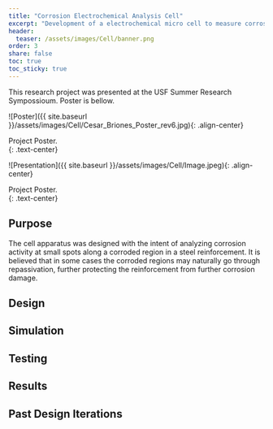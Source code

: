 ```yaml
---
title: "Corrosion Electrochemical Analysis Cell"
excerpt: "Development of a electrochemical micro cell to measure corrosion activity on reinforcements, flat plates and irregular surfaces. Made in Collaboration with the Corrosion Research Laboratory at USF."
header:
  teaser: /assets/images/Cell/banner.png
order: 3
share: false
toc: true
toc_sticky: true
---
```

This research project was presented at the USF Summer Research Sympossioum. Poster is bellow.

![Poster]({{ site.baseurl }}/assets/images/Cell/Cesar_Briones_Poster_rev6.jpg){: .align-center}
<figcaption>Project Poster.</figcaption>{: .text-center}

![Presentation]({{ site.baseurl }}/assets/images/Cell/Image.jpeg){: .align-center}
<figcaption>Project Poster.</figcaption>{: .text-center}


## Purpose

The cell apparatus was designed with the intent of analyzing corrosion activity at small spots along a corroded region in a steel reinforcement. It is believed that in some cases the corroded regions may naturally go through repassivation, further protecting the reinforcement from further corrosion damage.  

## Design


## Simulation


## Testing

## Results

## Past Design Iterations

